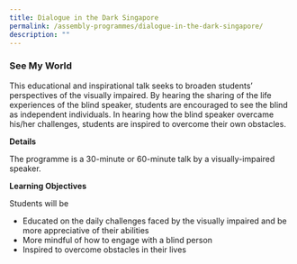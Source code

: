```yaml
---
title: Dialogue in the Dark Singapore
permalink: /assembly-programmes/dialogue-in-the-dark-singapore/
description: ""
---
```

### See My World

This educational and inspirational talk seeks to broaden students’ perspectives of the visually impaired. By hearing the sharing of the life experiences of the blind speaker, students are encouraged to see the blind as independent individuals. In hearing how the blind speaker overcame his/her challenges, students are inspired to overcome their own obstacles.

**Details**

The programme is a 30-minute or 60-minute talk by a visually-impaired speaker. 

**Learning Objectives**

Students will be 
* Educated on the daily challenges faced by the visually impaired and be more appreciative of their abilities 
* More mindful of how to engage with a blind person 
* Inspired to overcome obstacles in their lives

